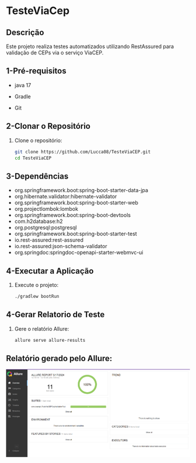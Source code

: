 # TesteViaCep

## Descrição

Este projeto realiza testes automatizados utilizando RestAssured para validação de CEPs via o serviço ViaCEP.

## 1-Pré-requisitos 

- java 17

- Gradle 

- Git 


## 2-Clonar o Repositório

1. Clone o repositório:
    ```bash
    git clone https://github.com/Lucca08/TesteViaCEP.git
    cd TesteViaCEP
    ```

## 3-Dependências

- org.springframework.boot:spring-boot-starter-data-jpa
- org.hibernate.validator:hibernate-validator
- org.springframework.boot:spring-boot-starter-web
- org.projectlombok:lombok
- org.springframework.boot:spring-boot-devtools
- com.h2database:h2
- org.postgresql:postgresql
- org.springframework.boot:spring-boot-starter-test
- io.rest-assured:rest-assured
- io.rest-assured:json-schema-validator
- org.springdoc:springdoc-openapi-starter-webmvc-ui

## 4-Executar a Aplicação


1. Execute o projeto:
    ```bash
    ./gradlew bootRun
    ```

## 4-Gerar Relatorio de Teste

1. Gere o relatório Allure:
    ```bash
    allure serve allure-results
    ```

## Relatório gerado pelo Allure:

![Imagem do Relatório](src/main/resources/img/relatorioViaCep.png)